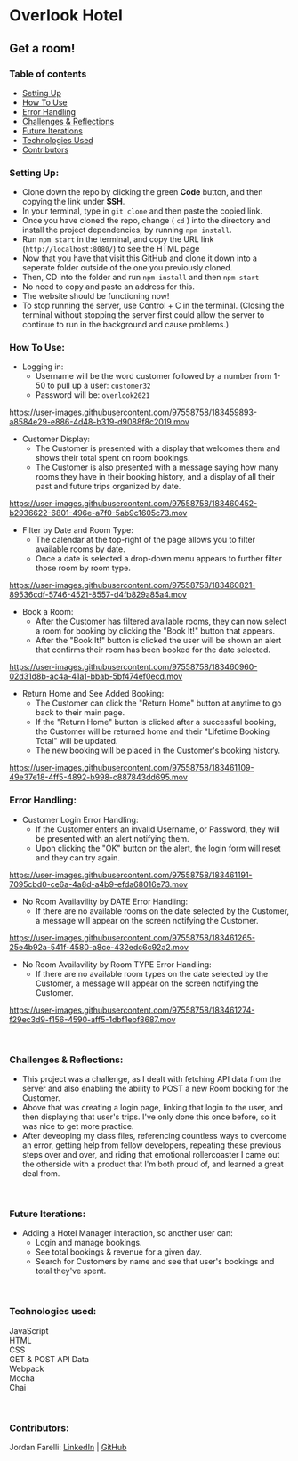 # Overlook Hotel

## Get a room!

### Table of contents
* [Setting Up](#setup)
* [How To Use](#how)
* [Error Handling](#error)
* [Challenges & Reflections](#challenges)
* [Future Iterations](#future)
* [Technologies Used](#tech)
* [Contributors](#contributors)

### Setting Up: <a name="setup"></a>

* Clone down the repo by clicking the green **Code** button, and then copying the link under **SSH**.
* In your terminal, type in `git clone` and then paste the copied link.
* Once you have cloned the repo, change ( `cd` ) into the directory and install the project dependencies, by running `npm install`.
* Run `npm start` in the terminal, and copy the URL link (`http://localhost:8080/`) to see the HTML page 
* Now that you have that visit this [GitHub](https://github.com/turingschool-examples/overlook-api) and clone it down into a seperate folder outside of the one you previously cloned.
* Then, CD into the folder and run `npm install` and then `npm start`
* No need to copy and paste an address for this.
* The website should be functioning now!
* To stop running the server, use Control + C in the terminal. (Closing the terminal without stopping the server first could allow the server to continue to run in the background and cause problems.)


### How To Use: <a name="how"></a>

* Logging in:
    * Username will be the word customer followed by a number from 1-50 to pull up a user: `customer32`
    * Password will be: `overlook2021`

https://user-images.githubusercontent.com/97558758/183459893-a8584e29-e886-4d48-b319-d9088f8c2019.mov

* Customer Display:
    * The Customer is presented with a display that welcomes them and shows their total spent on room bookings.
    * The Customer is also presented with a message saying how many rooms they have in their booking history, and a display of all their past and future trips organized by date.

https://user-images.githubusercontent.com/97558758/183460452-b2936622-6801-496e-a7f0-5ab9c1605c73.mov

* Filter by Date and Room Type:
    * The calendar at the top-right of the page allows you to filter available rooms by date.
    * Once a date is selected a drop-down menu appears to further filter those room by room type.

https://user-images.githubusercontent.com/97558758/183460821-89536cdf-5746-4521-8557-d4fb829a85a4.mov

* Book a Room:
    * After the Customer has filtered available rooms, they can now select a room for booking by clicking the "Book It!" button that appears.
    * After the "Book It!" button is clicked the user will be shown an alert that confirms their room has been booked for the date selected.

https://user-images.githubusercontent.com/97558758/183460960-02d31d8b-ac4a-41a1-bbab-5bf474ef0ecd.mov

* Return Home and See Added Booking:
    * The Customer can click the "Return Home" button at anytime to go back to their main page.
    * If the "Return Home" button is clicked after a successful booking, the Customer will be returned home and their "Lifetime Booking Total" will be updated.
    * The new booking will be placed in the Customer's booking history.

https://user-images.githubusercontent.com/97558758/183461109-49e37e18-4ff5-4892-b998-c887843dd695.mov

### Error Handling: <a name="error"></a>

* Customer Login Error Handling:
    * If the Customer enters an invalid Username, or Password, they will be presented with an alert notifying them.
    * Upon clicking the "OK" button on the alert, the login form will reset and they can try again.

https://user-images.githubusercontent.com/97558758/183461191-7095cbd0-ce6a-4a8d-a4b9-efda68016e73.mov

* No Room Availavility  by DATE Error Handling: 
    * If there are no available rooms on the date selected by the Customer, a message will appear on the screen notifying the Customer.

https://user-images.githubusercontent.com/97558758/183461265-25e4b92a-541f-4580-a8ce-432edc6c92a2.mov

* No Room Availavility  by Room TYPE Error Handling: 
    * If there are no available room types on the date selected by the Customer, a message will appear on the screen notifying the Customer.

https://user-images.githubusercontent.com/97558758/183461274-f29ec3d9-f156-4590-aff5-1dbf1ebf8687.mov


<br>



### Challenges & Reflections: <a name="challenges"></a>
* This project was a challenge, as I dealt with fetching API data from the server and also enabling the ability to POST a new Room booking for the Customer. 
* Above that was creating a login page, linking that login to the user, and then displaying that user's trips. I've only done this once before, so it was nice to get more practice.
* After deveoping my class files, referencing countless ways to overcome an error, getting help from fellow developers, repeating these previous steps over and over, and riding that emotional rollercoaster I came out the otherside with a product that I'm both proud of, and learned a great deal from.

<br>

### Future Iterations: <a name="future"></a>
* Adding a Hotel Manager interaction, so another user can:
    * Login and manage bookings.
    * See total bookings & revenue for a given day.
    * Search for Customers by name and see that user's bookings and total they've spent.

<br>

### Technologies used:<br><a name="tech"></a>
JavaScript<br>
HTML<br>
CSS<br>
GET & POST API Data<br>
Webpack<br>
Mocha<br>
Chai<br>

<br>


### Contributors: <a name="contributors"></a>

Jordan Farelli: [LinkedIn](https://www.linkedin.com/in/jordan-farelli/) | [GitHub](https://github.com/jfarelli)
